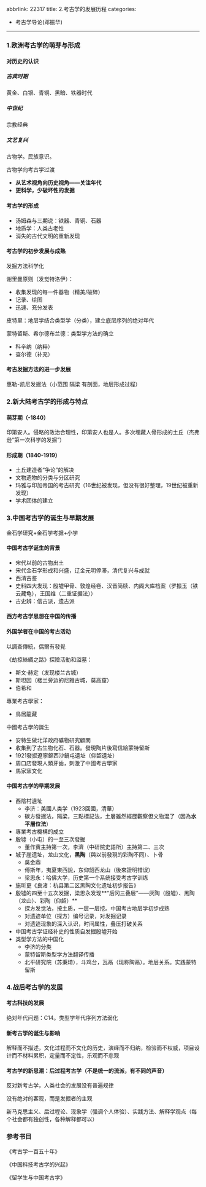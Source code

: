 abbrlink: 22317
title: 2.考古学的发展历程
categories:
  - 考古学导论(邓振华)
---
### 1.欧洲考古学的萌芽与形成

#### 对历史的认识

##### 古典时期

黄金、白银、青铜、黑暗、铁器时代

##### 中世纪

宗教经典

##### 文艺复兴

古物学。民族意识。

古物学向考古学过渡

- **从艺术视角向历史视角——关注年代**
- **更科学，少破坏性的发掘**

#### 考古学的形成

- 汤姆森与三期说：铁器、青铜、石器
- 地质学：人类古老性
- 消失的古代文明的重新发现

#### 考古学的初步发展与成熟

发掘方法科学化

谢里曼原则（发觉特洛伊）：

- 收集发现的每一件器物（精美/破碎）
- 记录、绘图
- 迅速、充分发表

皮特里：地层学结合类型学（分类），建立底层序列的绝对年代

蒙特留斯、希尔德布兰德：类型学方法的确立

* 科辛纳（纳粹）
* 查尔德（补充）

#### 考古发掘方法的进一步发展

惠勒-凯尼发掘法（小范围 隔梁 有剖面，地层形成过程）

### 2.新大陆考古学的形成与特点

#### 萌芽期（-1840）

印第安人。侵略的政治合理性，印第安人也是人。多次埋藏人骨形成的土丘（杰弗逊“第一次科学的发掘”）

#### 形成期（1840-1919）

* 土丘建造者“争论”的解决
* 文物遗物的分类与分区研究
* 玛雅与印加帝国的考古研究（16世纪被发现，但没有很好整理，19世纪被重新发现）
* 学术团体的建立

### 3.中国考古学的诞生与早期发展

金石学研究+金石学考据+小学

#### 中国考古学诞生的背景

* 宋代以前的古物出土
* 宋代金石学形成和兴盛，辽金元明停滞，清代复兴与成就
* 西清古鉴
* 史料四大发现：殷墟甲骨、敦煌经卷、汉晋简牍、内阁大库档案（罗振玉（铁云藏龟），王国维（二重证据法））
* 古史辨：信古派，遗古派

#### 西方考古学思想在中国的传播

#### 外国学者在中国的考古活动

以調查傳統，偶爾有發覺

《劫掠絲綢之路》探險活動和盜墓：

* 斯文·赫定（发现楼兰古城）
* 斯坦因（楼兰旁边的尼雅古城，莫高窟）
* 伯希和

專業考古學家：

* 鳥居龍藏

中國考古學的誕生

* 安特生做北洋政府礦物研究顧問
* 收集到了古生物化石、石器。發現陶片後寫信給蒙特留斯
* 1921發掘遼寧錦西沙鍋屯遺址（仰韶遺址）
* 周口店發現人類牙齒，刺激了中國考古學家
* 馬家窯文化

#### 中国考古学的早期发展

* 西陰村遺址
  * 李济：美國人类学（1923回國，清華）
  * 碳方發掘法，隔梁，三點標記法，土層雖然經歷觀察但文物混了（因為**水平層位法**）
* 專業考古機構的成立
* 殷墟（小屯）的一至三次發掘
  * 董作賓主持第一次，李濟（中研院史語所）主持第二、三次
* 城子崖遗址，龙山文化，**黑陶**（與以前發現的彩陶不同）、卜骨
  * 吳金鼎
  * 傅斯年，夷夏東西說，东仰韶西龙山（後來證明错误）
  * 梁思永：哈佛大学，历史第一个系统接受考古学训练
* 施昕更《良渚：杭县第二区黑陶文化遗址初步报告》
* 殷墟的四至十五次发掘，梁思永发现**“后冈三叠层”——灰陶（殷墟）、黑陶（龙山）、彩陶（仰韶）**
  * 探方发觉法，按土质，一层一层挖。中国考古地层学初步成熟
  * 对遗迹单位（探方）编号记录，对发掘记录
  * 对遗迹现象的深入认识，时间属性，叠压打破关系
* 中国考古学证经补史的性质自发掘殷墟开始
* 类型学方法的中国化
  * 李济的分类
  * 蒙特留斯类型学方法翻译传播
  * 北平研究院（苏秉琦），斗鸡台，瓦鬲（现称陶鬲）。地层关系。实践蒙特留斯

### 4.战后考古学的发展

#### 考古科技的发展

绝对年代问题：C14。类型学年代序列方法弱化

#### 新考古学的诞生与影响

解释而不描述，文化过程而不文化的历史，演绎而不归纳，检验而不权威，项目设计而不材料累积，定量而不定性，乐观而不悲观

#### 考古学的新思潮：后过程考古学（不是统一的流派，有不同的声音）

反对新考古学，人类社会的发展没有普遍规律

没有绝对的客观，而是发掘者的主观

新马克思主义、后过程论、现象学（强调个人体验）、实践方法、解释学观点（每个社会都有独创性，各种解释都可以）

### 参考书目

《考古学一百五十年》

《中国科技考古学的兴起》

《留学生与中国考古学》 